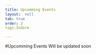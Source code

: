 ```yaml
---
title: Upcomming Events
layout:  null
tab: true
order: 2
tags:Indore

---
```


#Upcomming Events 
Will be updated soon 
